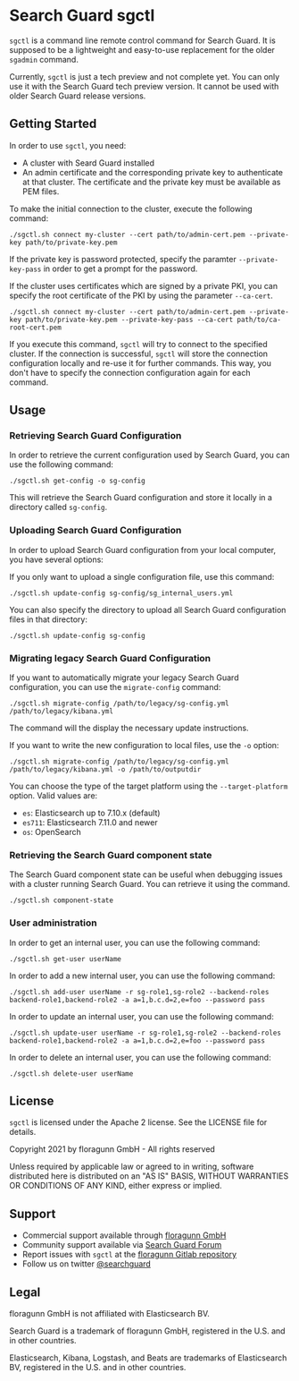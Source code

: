 # Search Guard sgctl

`sgctl` is a command line remote control command for Search Guard. It is supposed to be a lightweight and easy-to-use replacement for the older `sgadmin` command.

Currently, `sgctl` is just a tech preview and not complete yet. You can only use it with the Search Guard tech preview version. It cannot be used with older Search Guard release versions.

## Getting Started

In order to use `sgctl`, you need:

- A cluster with Seard Guard installed  
- An admin certificate and the corresponding private key to authenticate at that cluster. The certificate and the private key must be available as PEM files.

To make the initial connection to the cluster, execute the following command:

```shell
./sgctl.sh connect my-cluster --cert path/to/admin-cert.pem --private-key path/to/private-key.pem
```

If the private key is password protected, specify the paramter `--private-key-pass` in order to get a prompt for the password.

If the cluster uses certificates which are signed by a private PKI, you can specify the root certificate of the PKI by using the parameter `--ca-cert`. 

```shell
./sgctl.sh connect my-cluster --cert path/to/admin-cert.pem --private-key path/to/private-key.pem --private-key-pass --ca-cert path/to/ca-root-cert.pem
```

If you execute this command, `sgctl` will try to connect to the specified cluster. If the connection is successful, `sgctl` will store the connection configuration locally and re-use it for further commands. This way, you don't have to specify the connection configuration again for each command.

## Usage

### Retrieving Search Guard Configuration

In order to retrieve the current configuration used by Search Guard, you can use the following command:

```shell
./sgctl.sh get-config -o sg-config
```

This will retrieve the Search Guard configuration and store it locally in a directory called `sg-config`.

### Uploading Search Guard Configuration

In order to upload Search Guard configuration from your local computer, you have several options:

If you only want to upload a single configuration file, use this command:

```shell
./sgctl.sh update-config sg-config/sg_internal_users.yml
```

You can also specify the directory to upload all Search Guard configuration files in that directory:

```
./sgctl.sh update-config sg-config
```

### Migrating legacy Search Guard Configuration

If you want to automatically migrate your legacy Search Guard configuration, you can use the `migrate-config` command:

```shell
./sgctl.sh migrate-config /path/to/legacy/sg-config.yml /path/to/legacy/kibana.yml
```

The command will the display the necessary update instructions. 

If you want to write the new configuration to local files, use the `-o` option:

```shell
./sgctl.sh migrate-config /path/to/legacy/sg-config.yml /path/to/legacy/kibana.yml -o /path/to/outputdir
```

You can choose the type of the target platform using the `--target-platform` option. Valid values are:

- `es`: Elasticsearch up to 7.10.x (default) 
- `es711`: Elasticsearch 7.11.0 and newer
- `os`: OpenSearch 

### Retrieving the Search Guard component state

The Search Guard component state can be useful when debugging issues with a cluster running Search Guard. You can retrieve it using the command.

```shell
./sgctl.sh component-state
```


### User administration

In order to get an internal user, you can use the following command:

```shell
./sgctl.sh get-user userName
```

In order to add a new internal user, you can use the following command:

```shell
./sgctl.sh add-user userName -r sg-role1,sg-role2 --backend-roles backend-role1,backend-role2 -a a=1,b.c.d=2,e=foo --password pass
```

In order to update an internal user, you can use the following command:

```shell
./sgctl.sh update-user userName -r sg-role1,sg-role2 --backend-roles backend-role1,backend-role2 -a a=1,b.c.d=2,e=foo --password pass
```

In order to delete an internal user, you can use the following command:

```shell
./sgctl.sh delete-user userName
```

## License

`sgctl` is licensed under the Apache 2 license. See the LICENSE file for details.

Copyright 2021 by floragunn GmbH - All rights reserved

Unless required by applicable law or agreed to in writing, software
distributed here is distributed on an "AS IS" BASIS,
WITHOUT WARRANTIES OR CONDITIONS OF ANY KIND, either express or implied.

## Support
* Commercial support available through [floragunn GmbH](https://search-guard.com)
* Community support available via [Search Guard Forum](https://forum.search-guard.com)
* Report issues with `sgctl` at the [floragunn Gitlab repository](https://git.floragunn.com/search-guard/sgctl/-/issues)
* Follow us on twitter [@searchguard](https://twitter.com/searchguard)


## Legal
floragunn GmbH is not affiliated with Elasticsearch BV.

Search Guard is a trademark of floragunn GmbH, registered in the U.S. and in other countries.

Elasticsearch, Kibana, Logstash, and Beats are trademarks of Elasticsearch BV, registered in the U.S. and in other countries.
